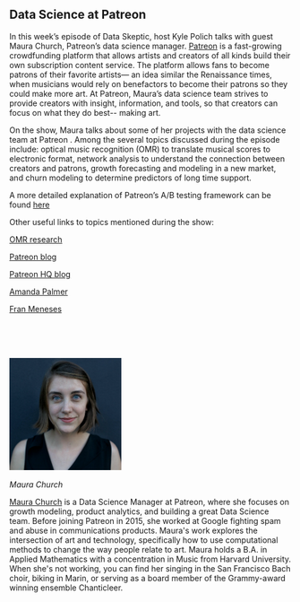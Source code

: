 ## Data Science at Patreon

In this week’s episode of Data Skeptic, host Kyle Polich talks with guest Maura Church, Patreon’s data science manager. [Patreon](https://www.patreon.com/) is a fast-growing crowdfunding platform that allows artists and creators of all kinds build their own subscription content service. The platform allows fans to become patrons of their favorite artists— an idea similar the Renaissance times, when musicians would rely on benefactors to become their patrons so they could make more art. At Patreon, Maura’s data science team strives to provide creators with insight, information, and tools, so that creators can focus on what they do best-- making art.
 
On the show, Maura talks about some of her projects with the data science team at Patreon . Among the several topics discussed during the episode include: optical music recognition (OMR) to translate musical scores to electronic format, network analysis to understand the connection between creators and patrons, growth forecasting and modeling in a new market, and churn modeling to determine predictors of long time support.
 
A more detailed explanation of Patreon’s A/B testing framework can be found [here](https://patreonhq.com/a-framework-to-design-randomized-experiments-the-right-way-3640d4271d1f)
 
Other useful links to topics mentioned during the show:

[OMR research](http://www.academia.edu/7709124/Improving_Rhythmic_Transcriptions_via_Probability_Models_Applied_Post-OMR)
 
[Patreon blog](https://blog.patreon.com/)

[Patreon HQ blog](https://patreonhq.com/)

[Amanda Palmer](https://www.patreon.com/amandapalmer)

[Fran Meneses](https://www.patreon.com/frannerd)



<br/><br/><br/>

<div class="row">
	<div class="col-xs-12 col-sm-3">
		<img alt="Maura Church" src="src-data-science-at-patreon/maura-church.png" />
		<br/>
		<p><i>Maura Church</i></p>
	</div>
	<div class="col-xs-12 col-sm-9">
		<a href="http://www.maurachurch.com/">Maura Church</a> is a Data Science Manager at Patreon, where she focuses on growth modeling, product analytics, and building a great Data Science team. Before joining Patreon in 2015, she worked at Google fighting spam and abuse in communications products. Maura's work explores the intersection of art and technology, specifically how to use computational methods to change the way people relate to art. Maura holds a B.A. in Applied Mathematics with a concentration in Music from Harvard University. When she's not working, you can find her singing in the San Francisco Bach choir, biking in Marin, or serving as a board member of the Grammy-award winning ensemble Chanticleer.
	</div>
</div>



